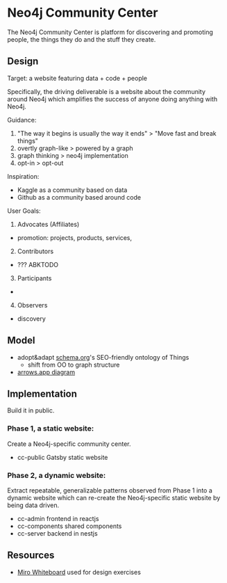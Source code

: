 # Neo4j Community Center

The Neo4j Community Center is platform for discovering and promoting
people, the things they do and the stuff they create.

## Design

Target: a website featuring data + code + people

Specifically, the driving deliverable is a website about the community
around Neo4j which amplifies the success of anyone doing anything with Neo4j.

Guidance:

1. "The way it begins is usually the way it ends" > "Move fast and break things"
2. overtly graph-like > powered by a graph
3. graph thinking > neo4j implementation
4. opt-in > opt-out

Inspiration:

- Kaggle as a community based on data
- Github as a community based around code

User Goals:

1. Advocates (Affiliates)
  - promotion: projects, products, services, 
2. Contributors
  - ??? ABKTODO
3. Participants
  - 
4. Observers
  - discovery

## Model

- adopt&adapt [schema.org](https://schema.org)'s SEO-friendly ontology of Things
  - shift from OO to graph structure
- [arrows.app diagram](https://drive.google.com/file/d/1BXVOYCIlS2ayl2PljsTpYNfnyuX9Kbir/view?usp=sharing)

## Implementation

Build it in public. 

### Phase 1, a static website:

Create a Neo4j-specific community center. 

- cc-public Gatsby static website

### Phase 2, a dynamic website:

Extract repeatable, generalizable patterns observed from Phase 1 into a dynamic website
which can re-create the Neo4j-specific static website by being data driven.

- cc-admin frontend in reactjs
- cc-components shared components
- cc-server backend in nestjs


## Resources

- [Miro Whiteboard](https://miro.com/app/board/o9J_lYuqqEk=/) used for design exercises

